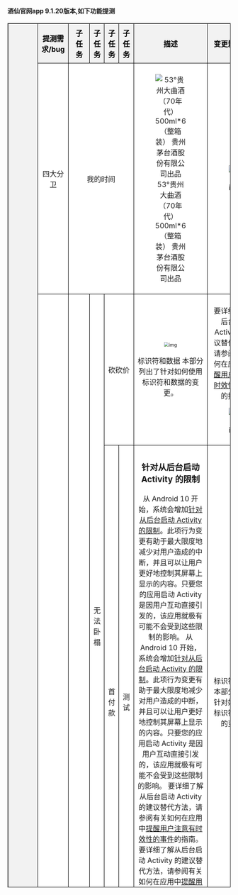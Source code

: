 

 <h4> 酒仙官网app 9.1.20版本,如下功能提测 </h4> 

<head>
    <meta charset="utf-8">
    <meta name="viewport" content="width=device-width, initial-scale=1.0">
    <style>
      table {
        border-collapse: collapse; /* 合并边框 */
        width: 100%;
      }
      th, td {
        border: 1px solid black; /* 添加边框 */
        padding: 8px; /* 添加内边距 */
        text-align: center; /* 居中对齐 */
      }
      th {
        background-color: #f2f2f2; /* 设置背景颜色 */
        color: #000; /* 设置字体颜色 */
      }
    </style>
</head>
<table style="background-color:#ffffff; table-layout:automatic;" border="1" cellpadding="0" cellspacing="0" width="100%" height="50%">
    <tr>
      <th bgcolor="#FFFFFF" rowspan="23" align="left">9.1.20版本</th>
    </tr>
      	<tr>
    	    	<th bgcolor=#FFFFFF >提测需求/bug</th>
          <th bgcolor=#FFFFFF >子任务</th>
          <th bgcolor=#FFFFFF >子任务</th>
          <th bgcolor=#FFFFFF >子任务</th>
          <th bgcolor=#FFFFFF >子任务</th>
    	    	<th bgcolor=#FFFFFF >描述</th>
    	    	<th bgcolor=#FFFFFF >变更影响范围</th>
    	    	<th bgcolor=#FFFFFF >开发</th>
    	    	<th bgcolor=#FFFFFF >产品</th>
    	    	<th bgcolor=#FFFFFF >测试</th>
    	    	<th bgcolor=#FFFFFF >完成</th>
    	    	<th bgcolor=#FFFFFF >自测</th>
    	    	<th bgcolor=#FFFFFF >编号</th>
    	    	<th bgcolor=#FFFFFF >提测时间</th>
    	    	<th bgcolor=#FFFFFF >提测分支</th>
      	</tr>
   <tr>
          <td bgcolor=#FFFFFF rowspan=2 align=left translate=子任务>四大分卫</td>
   </tr>
   <tr>
          <td bgcolor=#FFFFFF rowspan=1 colspan=4 align=left translate=子任务>我的时间</td> 
          <td bgcolor=#FFFFFF width=435px translate=描述>
<figure>
<img
src="https://github.com/fuyuguang/jx_app_version/blob/main/9.1.20/2023-11-28--16-57-12_付玉光___feat_四大分卫/子任务/2023-11-28--18-02-48_付玉光___feat_我的时间/table/assets/描述.assets/b1ed0a4d3e1c42da91812514f0a9af555.jpg?raw=true"
alt="53°贵州大曲酒（70年代）500ml*6（整箱装） 贵州茅台酒股份有限公司出品" />
<figcaption aria-hidden="true">53°贵州大曲酒（70年代）500ml*6（整箱装）
贵州茅台酒股份有限公司出品</figcaption>
</figure>
          </td>
          <td bgcolor=#FFFFFF width=600px translate=变更影响范围>
<figure>
<img
src="https://github.com/fuyuguang/jx_app_version/blob/main/9.1.20/2023-11-28--16-57-12_付玉光___feat_四大分卫/子任务/2023-11-28--18-02-48_付玉光___feat_我的时间/table/assets/变更影响范围.assets/cf0b72ccb9294d5ab1523540adeb58415.jpg?raw=true"
alt="img" />
<figcaption aria-hidden="true">img</figcaption>
</figure>
          </td>
          <td bgcolor=#FFFFFF translate=开发>付玉光</td>
          <td bgcolor=#FFFFFF translate=产品>周立新</td>
          <td bgcolor=#FFFFFF translate=测试></td>
          <td bgcolor=#FFFFFF translate=完成>ok</td>
          <td bgcolor=#FFFFFF translate=自测>ok</td>
          <td bgcolor=#FFFFFF translate=编号>2023-11-28/18-02-57</td>
          <td bgcolor=#FFFFFF translate=提测时间>2023-12-02/15:28:48</td>
          <td bgcolor=#FFFFFF translate=提测分支>feature/feature_preRelease_9.1.20</td>
   </tr>
   <tr>
          <td bgcolor=#FFFFFF rowspan=8 align=left translate=子任务>sfwf</td>
   </tr>
   <tr>
          <td bgcolor=#FFFFFF rowspan=7 align=left translate=子任务>我的</td>
   </tr>
   <tr>
          <td bgcolor=#FFFFFF rowspan=4 align=left translate=子任务>无法卧榻</td>
   </tr>
   <tr>
          <td bgcolor=#FFFFFF rowspan=1 colspan=2 align=left translate=子任务>砍砍价</td> 
          <td bgcolor=#FFFFFF width=435px translate=描述>
<p><img src="https://github.com/fuyuguang/jx_app_version/blob/main/9.1.20/2023-11-28--17-18-09_付玉光___feat_sfwf/子任务/2023-11-28--17-33-14_付玉光___feat_我的/子任务/2023-11-28--17-40-54_付玉光___feat_无法卧榻/子任务/2023-11-28--17-41-27_付玉光___feat_砍砍价/table/assets/描述.assets/v2-9e04ccf7ab90b24dd020dd95c606fc91_1440w-20231215181709838.webp?raw=true" alt="img" style="zoom:67%;" /></p>
<p>标识符和数据 本部分列出了针对如何使用标识符和数据的变更。</p>
          </td>
          <td bgcolor=#FFFFFF width=600px translate=变更影响范围>
<p>要详细了解从后台启动 Activity
的建议替代方法，请参阅有关如何在应用中<a
href="https://developer.android.com/training/notify-user/time-sensitive?hl=zh-cn">提醒用户注意有时效性的事件</a>的指南。</p>
<figure>
<img
src="https://github.com/fuyuguang/jx_app_version/blob/main/9.1.20/2023-11-28--17-18-09_付玉光___feat_sfwf/子任务/2023-11-28--17-33-14_付玉光___feat_我的/子任务/2023-11-28--17-40-54_付玉光___feat_无法卧榻/子任务/2023-11-28--17-41-27_付玉光___feat_砍砍价/table/assets/变更影响范围.assets/8b13632762d0f703e9b2ed844d1e72302797c553.jpeg?raw=true"
alt="img" />
<figcaption aria-hidden="true">img</figcaption>
</figure>
          </td>
          <td bgcolor=#FFFFFF translate=开发>付玉光</td>
          <td bgcolor=#FFFFFF translate=产品>周立新</td>
          <td bgcolor=#FFFFFF translate=测试></td>
          <td bgcolor=#FFFFFF translate=完成>ok</td>
          <td bgcolor=#FFFFFF translate=自测>ok</td>
          <td bgcolor=#FFFFFF translate=编号>2023-11-28/17-41-33</td>
          <td bgcolor=#FFFFFF translate=提测时间>2023-12-12/10:20:03</td>
          <td bgcolor=#FFFFFF translate=提测分支>feature/feature_preRelease_9.1.20</td>
   </tr>
   <tr>
          <td bgcolor=#FFFFFF rowspan=2 align=left translate=子任务>首付款</td>
   </tr>
   <tr>
          <td bgcolor=#FFFFFF rowspan=1 colspan=1 align=left translate=子任务>测试</td> 
          <td bgcolor=#FFFFFF width=435px translate=描述>
<h3 id="针对从后台启动-activity-的限制">针对从后台启动 Activity
的限制</h3>
<p>从 Android 10 开始，系统会增加<a
href="https://developer.android.com/guide/components/activities/background-starts?hl=zh-cn">针对从后台启动
Activity
的限制</a>。此项行为变更有助于最大限度地减少对用户造成的中断，并且可以让用户更好地控制其屏幕上显示的内容。只要您的应用启动
Activity
是因用户互动直接引发的，该应用就极有可能不会受到这些限制的影响。 从
Android 10 开始，系统会增加<a
href="https://developer.android.com/guide/components/activities/background-starts?hl=zh-cn">针对从后台启动
Activity
的限制</a>。此项行为变更有助于最大限度地减少对用户造成的中断，并且可以让用户更好地控制其屏幕上显示的内容。只要您的应用启动
Activity
是因用户互动直接引发的，该应用就极有可能不会受到这些限制的影响。
要详细了解从后台启动 Activity 的建议替代方法，请参阅有关如何在应用中<a
href="https://developer.android.com/training/notify-user/time-sensitive?hl=zh-cn">提醒用户注意有时效性的事件</a>的指南。
要详细了解从后台启动 Activity 的建议替代方法，请参阅有关如何在应用中<a
href="https://developer.android.com/training/notify-user/time-sensitive?hl=zh-cn">提醒用户注意有时效性的事件</a>的指南。</p>
<p>要详细了解从后台启动 Activity 的建议替代方法，请参</p>
          </td>
          <td bgcolor=#FFFFFF width=600px translate=变更影响范围>
<p>标识符和数据 本部分列出了针对如何使用标识符和数据的变更。</p>
          </td>
          <td bgcolor=#FFFFFF translate=开发>付玉光</td>
          <td bgcolor=#FFFFFF translate=产品>周立新</td>
          <td bgcolor=#FFFFFF translate=测试></td>
          <td bgcolor=#FFFFFF translate=完成>ok</td>
          <td bgcolor=#FFFFFF translate=自测>ok</td>
          <td bgcolor=#FFFFFF translate=编号>2023-11-29/18-39-47</td>
          <td bgcolor=#FFFFFF translate=提测时间>2023-12-12/10:20:03</td>
          <td bgcolor=#FFFFFF translate=提测分支>feature/feature_preRelease_9.1.20</td>
   </tr>
   <tr>
          <td bgcolor=#FFFFFF rowspan=1 colspan=3 align=left translate=子任务>电动车</td> 
          <td bgcolor=#FFFFFF translate=描述>
          </td>
          <td bgcolor=#FFFFFF translate=变更影响范围>
          </td>
          <td bgcolor=#FFFFFF translate=开发>付玉光</td>
          <td bgcolor=#FFFFFF translate=产品>周立新</td>
          <td bgcolor=#FFFFFF translate=测试></td>
          <td bgcolor=#FFFFFF translate=完成>ok</td>
          <td bgcolor=#FFFFFF translate=自测>ok</td>
          <td bgcolor=#FFFFFF translate=编号>2023-11-28/22-55-33</td>
          <td bgcolor=#FFFFFF translate=提测时间>2023-12-12/10:20:03</td>
          <td bgcolor=#FFFFFF translate=提测分支>feature/feature_preRelease_9.1.20</td>
   </tr>
   <tr>
          <td bgcolor=#FFFFFF rowspan=1 colspan=3 align=left translate=子任务>诉讼费</td> 
          <td bgcolor=#FFFFFF width=435px translate=描述>
<h2 id="限制非-sdk-接口">限制非 SDK 接口</h2>
<p>为了帮助确保应用的稳定性和兼容性，Android 平台开始限制应用在 Android
9（API 级别 28）中使用<a
href="https://developer.android.com/distribute/best-practices/develop/restrictions-non-sdk-interfaces?hl=zh-cn">非
SDK 接口</a>。Android 10 包含更新后的受限制非 SDK 接口列表（基于与
Android 开发者之间的协作以及最新的内部测试）。我们的目标是在限制使用非
SDK 接口之前确保有可用的公开替代方案。</p>
<p>如果您不打算以 Android 10（API 级别
29）为目标平台，那么其中一些变更可能不会立即对您产生影响。虽然您目前仍然可以使用灰名单中的一些非
SDK 接口（取决于您的应用的<a
href="https://developer.android.com/distribute/best-practices/develop/target-sdk?hl=zh-cn">目标
API 级别</a>），但如果您使用任何非 SDK
方法或字段，则应用无法运行的风险终归较高。</p>
<p>如果您不确定自己的应用是否使用了非 SDK 接口，则可以<a
href="https://developer.android.com/distribute/best-practices/develop/restrictions-non-sdk-interfaces?hl=zh-cn#test-for-non-sdk">测试该应用</a>，进行确认。如果您的应用依赖于非
SDK 接口，则应该开始计划迁移到 SDK
替代方案。不过，我们知道某些应用具有使用非 SDK
接口的有效用例。如果您无法为应用中的某项功能找到使用非 SDK
接口的替代方案，则应该<a
href="https://developer.android.com/distribute/best-practices/develop/restrictions-non-sdk-interfaces?hl=zh-cn#feature-request">请求新的公共
API</a>。</p>
<p>要了解详情，请参阅<a
href="https://developer.android.com/about/versions/10/non-sdk-q?hl=zh-cn">Android
10 中有关限制非 SDK 接口的更新</a>以及<a
href="https://developer.android.com/distribute/best-practices/develop/restrictions-non-sdk-interfaces?hl=zh-cn">针对非
SDK 接口的限制</a>。</p>
          </td>
          <td bgcolor=#FFFFFF width=600px translate=变更影响范围>
<p>面向 Android 开发者的 Jetpack Compose 了解如何使用 Jetpack Compose
构建原生 Android 界面！您将了解 Compose
如何使用更少的代码、强大的工具和直观的 Kotlin API 来简化并加快 Android
上的界面开发。</p>
          </td>
          <td bgcolor=#FFFFFF translate=开发>付玉光</td>
          <td bgcolor=#FFFFFF translate=产品>周立新</td>
          <td bgcolor=#FFFFFF translate=测试></td>
          <td bgcolor=#FFFFFF translate=完成>ok</td>
          <td bgcolor=#FFFFFF translate=自测>ok</td>
          <td bgcolor=#FFFFFF translate=编号>2023-11-28/23-09-37</td>
          <td bgcolor=#FFFFFF translate=提测时间>2023-12-12/10:20:03</td>
          <td bgcolor=#FFFFFF translate=提测分支>feature/feature_preRelease_9.1.20</td>
   </tr>
   <tr>
          <td bgcolor=#FFFFFF rowspan=1 colspan=5 align=left translate=子任务>登录改造</td> 
          <td bgcolor=#FFFFFF translate=描述>
          </td>
          <td bgcolor=#FFFFFF translate=变更影响范围>
          </td>
          <td bgcolor=#FFFFFF translate=开发>付玉光</td>
          <td bgcolor=#FFFFFF translate=产品>周立新</td>
          <td bgcolor=#FFFFFF translate=测试></td>
          <td bgcolor=#FFFFFF translate=完成>ok</td>
          <td bgcolor=#FFFFFF translate=自测>ok</td>
          <td bgcolor=#FFFFFF translate=编号>2023-11-28/18-05-09</td>
          <td bgcolor=#FFFFFF translate=提测时间>2023-12-02/15:28:48</td>
          <td bgcolor=#FFFFFF translate=提测分支>feature/feature_preRelease_9.1.20</td>
   </tr>
   <tr>
          <td bgcolor=#FFFFFF rowspan=2 align=left translate=子任务>越来越</td>
   </tr>
   <tr>
          <td bgcolor=#FFFFFF rowspan=1 colspan=4 align=left translate=子任务>测试2</td> 
          <td bgcolor=#FFFFFF width=435px translate=描述>
<p>除了引人注目的腰臀比，仔细看热巴的身材，还会发现她的胳膊也很长。这一特点进一步增添了她的整体身材的优雅和协调性。
长胳膊不仅能够让热巴在穿搭上更有优势，更能够展现出她独特的气质和魅力。无论是穿着优雅的礼服还是简单的休闲装，长胳膊都能为她的造型增添一份特别的韵味。
网友们也纷纷注意到了热巴的长胳膊，纷纷表示羡慕和赞叹：“热巴的胳膊也太长了吧，简直是天生的衣架子！”、“长胳膊加上完美的腰臀比，热巴的身材简直是绝了！”</p>
<figure>
<img
src="https://github.com/fuyuguang/jx_app_version/blob/main/9.1.20/2023-11-29--14-46-26_付玉光___feat_越来越/子任务/2023-11-29--18-41-33_付玉光_Y_feat_测试2/table/assets/描述.assets/2f738bd4b31c870146e93d266df0b6220608ff34.jpeg?raw=true"
alt="img" />
<figcaption aria-hidden="true">img</figcaption>
</figure>
          </td>
          <td bgcolor=#FFFFFF width=600px translate=变更影响范围>
<p>而她的发型，一刀切直发，更是为整体造型增添了不少分数。网友们纷纷表示，“一刀切直发还有feel！谁懂啊？？！？”这种简洁利落的发型，不仅凸显了热巴的颜值，还与她的埃及艳后造型形成了完美的呼应。</p>
<p>除了发型和整体造型外，热巴的腰臀比也成为了网友们关注的焦点。在这组照片中，她的腰臀比惊人，完美的身材比例让人羡慕不已。网友们纷纷留言表示赞美，“热巴的腰臀比真是太棒了，简直是完美身材的代名词！”</p>
<figure>
<img
src="https://github.com/fuyuguang/jx_app_version/blob/main/9.1.20/2023-11-29--14-46-26_付玉光___feat_越来越/子任务/2023-11-29--18-41-33_付玉光_Y_feat_测试2/table/assets/变更影响范围.assets/10dfa9ec8a1363275182c3fe08a88be109fac740.jpeg?raw=true"
alt="img" />
<figcaption aria-hidden="true">img</figcaption>
</figure>
          </td>
          <td bgcolor=#FFFFFF translate=开发>付玉光</td>
          <td bgcolor=#FFFFFF translate=产品>周立新</td>
          <td bgcolor=#FFFFFF translate=测试></td>
          <td bgcolor=#FFFFFF translate=完成>ok</td>
          <td bgcolor=#FFFFFF translate=自测>ok</td>
          <td bgcolor=#FFFFFF translate=编号>2023-11-29/18-41-40</td>
          <td bgcolor=#FFFFFF translate=提测时间>2023-12-02/15:28:48</td>
          <td bgcolor=#FFFFFF translate=提测分支>feature/feature_preRelease_9.1.20</td>
   </tr>
   <tr>
          <td bgcolor=#FFFFFF rowspan=1 colspan=5 align=left translate=子任务>登录</td> 
          <td bgcolor=#FFFFFF translate=描述>
          </td>
          <td bgcolor=#FFFFFF translate=变更影响范围>
          </td>
          <td bgcolor=#FFFFFF translate=开发>付玉光</td>
          <td bgcolor=#FFFFFF translate=产品>周立新</td>
          <td bgcolor=#FFFFFF translate=测试></td>
          <td bgcolor=#FFFFFF translate=完成>ok</td>
          <td bgcolor=#FFFFFF translate=自测>ok</td>
          <td bgcolor=#FFFFFF translate=编号>2023-11-30/15-07-21</td>
          <td bgcolor=#FFFFFF translate=提测时间>2023-12-02/15:28:48</td>
          <td bgcolor=#FFFFFF translate=提测分支>feature/feature_preRelease_9.1.20</td>
   </tr>
   <tr>
          <td bgcolor=#FFFFFF rowspan=5 align=left translate=子任务>33333</td>
   </tr>
   <tr>
          <td bgcolor=#FFFFFF rowspan=3 align=left translate=子任务>555</td>
   </tr>
   <tr>
          <td bgcolor=#FFFFFF rowspan=1 colspan=3 align=left translate=子任务>testttt</td> 
          <td bgcolor=#FFFFFF width=435px translate=描述>
<p>本文概述了这些主题以及 Android
上的可用功能，以帮助您的应用进行相应调整。
如需了解如何针对各种不同屏幕构建应用的具体说明，请参阅以下页面：</p>
<ul>
<li><a
href="https://developer.android.google.cn/training/multiscreen/screensizes?hl=zh-cn">支持不同的屏幕尺寸</a></li>
<li><a
href="https://developer.android.google.cn/training/multiscreen/screendensities?hl=zh-cn">支持不同的像素密度</a></li>
</ul>
          </td>
          <td bgcolor=#FFFFFF width=600px translate=变更影响范围>
<p>本文概述了这些主题以及 Android
上的可用功能，以帮助您的应用进行相应调整。
如需了解如何针对各种不同屏幕构建应用的具体说明，请参阅以下页面：</p>
<ul>
<li><a
href="https://developer.android.google.cn/training/multiscreen/screensizes?hl=zh-cn">支持不同的屏幕尺寸</a></li>
<li><a
href="https://developer.android.google.cn/training/multiscreen/screendensities?hl=zh-cn">支持不同的像素密度</a></li>
</ul>
          </td>
          <td bgcolor=#FFFFFF translate=开发>付玉光</td>
          <td bgcolor=#FFFFFF translate=产品>周立新</td>
          <td bgcolor=#FFFFFF translate=测试>田玲玲</td>
          <td bgcolor=#FFFFFF translate=完成>ok</td>
          <td bgcolor=#FFFFFF translate=自测>ok</td>
          <td bgcolor=#FFFFFF translate=编号>2023-12-11/22-09-41</td>
          <td bgcolor=#FFFFFF translate=提测时间>2023-12-11/23:11:50</td>
          <td bgcolor=#FFFFFF translate=提测分支>feature/feature_preRelease_9.1.20</td>
   </tr>
   <tr>
          <td bgcolor=#FFFFFF rowspan=1 colspan=3 align=left translate=子任务>test33333</td> 
          <td bgcolor=#FFFFFF translate=描述>
          </td>
          <td bgcolor=#FFFFFF translate=变更影响范围>
          </td>
          <td bgcolor=#FFFFFF translate=开发>刘丹</td>
          <td bgcolor=#FFFFFF translate=产品>张树静</td>
          <td bgcolor=#FFFFFF translate=测试></td>
          <td bgcolor=#FFFFFF translate=完成>ok</td>
          <td bgcolor=#FFFFFF translate=自测>ok</td>
          <td bgcolor=#FFFFFF translate=编号>2023-12-11/23-11-33</td>
          <td bgcolor=#FFFFFF translate=提测时间>2023-12-11/23:11:50</td>
          <td bgcolor=#FFFFFF translate=提测分支>feature/feature_preRelease_9.1.20</td>
   </tr>
   <tr>
          <td bgcolor=#FFFFFF rowspan=1 colspan=4 align=left translate=子任务>666</td> 
          <td bgcolor=#FFFFFF width=435px translate=描述>
<figure>
<img
src="https://github.com/fuyuguang/jx_app_version/blob/main/9.1.20/2023-12-11--19-02-43_付玉光___feat_33333/子任务/2023-12-12--10-22-31_石毅恒___feat_666/table/assets/描述.assets/2023062711224768.png?raw=true"
alt="img" />
<figcaption aria-hidden="true">img</figcaption>
</figure>
<p><a href="https://news.sohu.com/a/685608693_121124365">开发必备！13 款
AS 常用插件_代码_支持_时序</a></p>
          </td>
          <td bgcolor=#FFFFFF width=600px translate=变更影响范围>
<p><a
href="https://developer.mozilla.org/zh-CN/docs/Web/HTML/Element/figure"></a></p>
<figure>
<img
src="https://github.com/fuyuguang/jx_app_version/blob/main/9.1.20/2023-12-11--19-02-43_付玉光___feat_33333/子任务/2023-12-12--10-22-31_石毅恒___feat_666/table/assets/变更影响范围.assets/adea09dceb9247678cbf68be73a22543.png?raw=true"
alt="img" />
<figcaption aria-hidden="true">img</figcaption>
</figure>
          </td>
          <td bgcolor=#FFFFFF translate=开发>石毅恒</td>
          <td bgcolor=#FFFFFF translate=产品>张树静</td>
          <td bgcolor=#FFFFFF translate=测试></td>
          <td bgcolor=#FFFFFF translate=完成>ok</td>
          <td bgcolor=#FFFFFF translate=自测>ok</td>
          <td bgcolor=#FFFFFF translate=编号>2023-12-12/10-22-42</td>
          <td bgcolor=#FFFFFF translate=提测时间>2023-12-12/10:22:56</td>
          <td bgcolor=#FFFFFF translate=提测分支>feature/feature_preRelease_9.1.20</td>
   </tr>
   <tr>
          <td bgcolor=#FFFFFF rowspan=2 align=left translate=子任务>登录</td>
   </tr>
   <tr>
          <td bgcolor=#FFFFFF rowspan=1 colspan=4 align=left translate=子任务>登录优化</td> 
          <td bgcolor=#FFFFFF translate=描述>
          </td>
          <td bgcolor=#FFFFFF translate=变更影响范围>
          </td>
          <td bgcolor=#FFFFFF translate=开发>付玉光</td>
          <td bgcolor=#FFFFFF translate=产品>周立新</td>
          <td bgcolor=#FFFFFF translate=测试></td>
          <td bgcolor=#FFFFFF translate=完成>ok</td>
          <td bgcolor=#FFFFFF translate=自测>ok</td>
          <td bgcolor=#FFFFFF translate=编号>2023-12-12/21-22-11</td>
          <td bgcolor=#FFFFFF translate=提测时间>2023-12-12/21:22:24</td>
          <td bgcolor=#FFFFFF translate=提测分支>feature/feature_preRelease_9.1.20</td>
   </tr>
</table>
